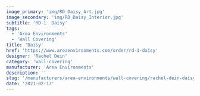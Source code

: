 ```yaml
---
image_primary: 'img/RD_Daisy_Art.jpg'
image_secondary: 'img/RD_Daisy_Interior.jpg'
subtitle: 'RD-1  Daisy'
tags:
  - 'Area Environments'
  - 'Wall Covering'
title: 'Daisy'
href: 'https://www.areaenvironments.com/order/rd-1-daisy'
designer: 'Rachel Dein'
category: 'wall-covering'
manufacturer: 'Area Environments'
description: ''
slug: '/manufacturers/area-environments/wall-covering/rachel-dein-daisy'
date: '2021-02-17'
---
```

